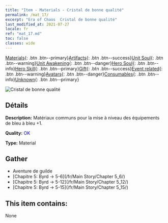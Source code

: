 ```yaml
---
title: "Item - Materials - Cristal de bonne qualité"
permalink: /mat_17/
excerpt: "Era of Chaos  Cristal de bonne qualité"
last_modified_at: 2021-07-27
locale: fr
ref: "mat_17.md"
toc: false
classes: wide
---
```

 [Materials](/ItemsFR/){: .btn .btn--primary}[Artifacts](/ItemsFR/Artifacts/){: .btn .btn--success}[Unit Soul](/ItemsFR/UnitSoul/){: .btn .btn--warning}[Unit Awakening](/ItemsFR/UnitAwakening/){: .btn .btn--danger}[Hero Soul](/ItemsFR/HeroSoul/){: .btn .btn--info}[Hero Skill](/ItemsFR/HeroSkill/){: .btn .btn--primary}[Gift](/ItemsFR/Gift/){: .btn .btn--success}[Event related](/ItemsFR/Events/){: .btn .btn--warning}[Avatars](/ItemsFR/Avatars/){: .btn .btn--danger}[Consumables](/ItemsFR/Consumables/){: .btn .btn--info}[Unknown](/ItemsFR/Unknown/){: .btn .btn--primary}

 ![Cristal de bonne qualité](/images/t/i_cailiao_shuijing1.png)

## Détails
 **Description:** Matériaux communs pour la mise à niveau des équipements de bleu à bleu +1.

 **Quality:** <span style="color: #0000CD">OK</span>

 **Type:** Material

## Gather

*    Aventure de guilde 
*    [Chapitre 5: Byrd -> 5-6](/fr/Main Story/Chapter 5_6/) 
*    [Chapitre 5: Byrd -> 5-12](/fr/Main Story/Chapter 5_12/) 
*    [Chapitre 5: Byrd -> 5-15](/fr/Main Story/Chapter 5_15/) 

## This item contains:

  None

